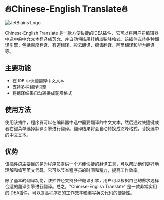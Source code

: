 # 🔥Chinese-English Translate🔥

![JetBrains Logo](https://resources.jetbrains.com/storage/products/company/brand/logos/IntelliJ_IDEA.png?_ga=2.77687581.824672057.1676132227-2062244792.1619167823&_gl=1*qv22ce*_ga*MjA2MjI0NDc5Mi4xNjE5MTY3ODIz*_ga_9J976DJZ68*MTY3Njg2ODU4MC42Mi4xLjE2NzY4Njg2ODcuNjAuMC4w)

Chinese-English Translate 是一款方便快捷的IDEA插件，它可以将用户在编辑器中选中的中文文本翻译成英文，并自动将结果转换成驼峰格式。该插件支持多种翻译引擎，包括百度翻译、有道翻译、彩云翻译、腾讯翻译、阿里翻译和华为翻译等。

## 主要功能 

- 在 IDE 中快速翻译中文文本
- 支持多种翻译引擎
- 将翻译结果自动转换成驼峰格式

## 使用方法

使用该插件，程序员可以在编辑器中选中需要翻译的中文文本，然后通过快捷键或者右键菜单选择翻译引擎进行翻译。翻译结果将会自动转换成驼峰格式，替换选中的中文文本。

## 优势

该插件的主要目的是为程序员提供一个方便快捷的翻译工具，可以帮助他们更好地理解和编写英文代码。它可以节省程序员的时间和精力，提高工作效率。

除了基本的翻译功能，该插件还支持多种翻译引擎，用户可以根据自己的需求选择合适的翻译引擎进行翻译。总之，"Chinese-English Translate" 是一款非常实用的IDEA插件，可以提高程序员的工作效率和编写英文代码的便捷性。